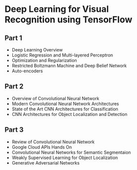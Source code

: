 # Deep Learning for Visual Recognition using TensorFlow
## Part 1
* Deep Learning Overview
* Logistic Regression and Multi-layered Perceptron
* Optimization and Regularization
* Restricted Boltzmann Machine and Deep Belief Network
* Auto-encoders

## Part 2
* Overview of Convolutional Neural Network
* Modern Convolutional Neural Network Architectures
* State of the Art CNN Architectures for Classification
* CNN Architectures for Object Localization and Detection

## Part 3
* Review of Convolutional Neural Network
* Google Cloud APIs Hands On
* Convolutional Neural Networks for Semantic Segmentaion
* Weakly Supervised Learning for Object Localization
* Generative Adversarial Networks
